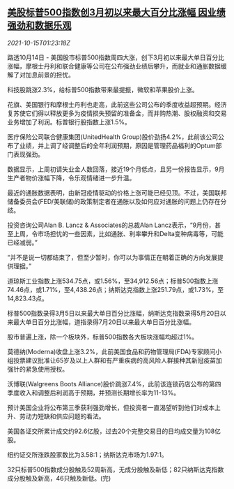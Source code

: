 <!--1634261462000-->
[美股标普500指数创3月初以来最大百分比涨幅 因业绩强劲和数据乐观](https://cn.reuters.com/article/us-stock-market-res-1015-idCNKBS2H5038)
------

<div><i>2021-10-15T01:23:18Z</i></div><p>路透10月14日 - 美国股市标普500指数周四大涨，创下3月初以来最大单日百分比涨幅，摩根士丹利和联合健康等公司在公布强劲业绩后攀升，而就业和通胀数据缓解了对加息前景的担忧。</p><p>科技股跳涨2.3%，给标普500指数带来最提振，微软和苹果股价上涨。</p><p>花旗、美国银行和摩根士丹利也走高，此前这些公司公布的季度收益超预期。经济复苏使它们得以释放更多为疫情损失预留的准备金，而并购热潮、股权融资和交易业务增加了利润。标普银行股指数上涨1.5%。</p><p>医疗保险公司联合健康集团(UnitedHealth Group)股价劲扬4.2%，此前该公司公布了业绩，并上调了经调整后的全年利润预期，原因是管理药品福利的Optum部门表现强劲。</p><p>数据显示，上周初请失业金人数回落，接近19个月低点，且另一份报告显示，9月生产者物价涨幅下降，令乐观情绪进一步升温。</p><p>最近的通胀数据表明，由新冠疫情驱动的价格上涨可能已经见顶。不过，美国联邦储备委员会(FED/美联储)的政策制定者在通胀以及如何应对通胀的问题上仍存在分歧。</p><p>投资咨询公司Alan B. Lancz &amp; Associates的总裁Alan Lancz表示，“9月份，甚至上周，令市场担忧的一些因素，比如通胀、利率攀升和Delta变种病毒等，可能已经减弱。”</p><p>“并不是说一切都结束了，但至少暂时，你可以为事情正在朝着正确的方向发展提供理据。”</p><p>道琼斯工业指数上涨534.75点，或1.56%，至34,912.56点；标普500指数上涨74.46点，或1.71%，至4,438.26点；纳斯达克指数上涨251.79点，或1.73%，至14,823.43点。</p><p>标普500指数录得3月5日以来最大单日百分比涨幅，纳斯达克指数录得5月20日以来最大单日百分比涨幅，道指录得7月20日以来最大单日百分比涨幅。</p><p>股市普遍上涨，除一个板块外，标普500指数各大板块涨幅均超过1%。</p><p>莫德纳(Moderna)收盘上涨3.2%，此前美国食品和药物管理局(FDA)专家顾问小组投票建议批准让65岁及以上人群和有严重疾病的高风险人群接种其新冠疫苗加强针的紧急使用授权。</p><p>沃博联(Walgreens Boots Alliance)股价跳涨7.4%，此前该连锁药店公布的第四季度收入和调整后利润高于预期，并预测长期增长率为11-13%。</p><p>预计美国企业将公布第三季获利强劲增长，但投资者一直渴望听到他们对成本上升、劳动力短缺和供应问题的看法。</p><p>美国各证交所累计成交约92.6亿股，过去20个完整交易日的日均成交量为108亿股。</p><p>纽约证交所涨跌股家数比为3.58:1；纳斯达克市场为1.97:1。</p><p>32只标普500指数成分股触及52周新高，无成分股触及新低；82只纳斯达克指数成分股触及新高，46只触及新低。(完)</p>

